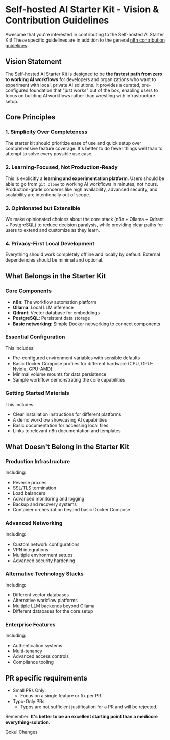 # Self-hosted AI Starter Kit - Vision & Contribution Guidelines

Awesome that you're interested in contributing to the Self-hosted AI Starter
Kit! These specific guidelines are in addition to the general [n8n
contribution
guidelines](https://github.com/n8n-io/n8n/blob/master/CONTRIBUTING.md).

## Vision Statement

The Self-hosted AI Starter Kit is designed to be **the fastest path from zero
to working AI workflows** for developers and organizations who want to
experiment with local, private AI solutions. It provides a curated,
pre-configured foundation that "just works" out of the box, enabling users to
focus on building AI workflows rather than wrestling with infrastructure
setup.

## Core Principles

### 1. Simplicity Over Completeness

The starter kit should prioritize ease of use and quick setup over
comprehensive feature coverage. It's better to do fewer things well than to
attempt to solve every possible use case.

### 2. Learning-Focused, Not Production-Ready

This is explicitly a **learning and experimentation platform**. Users should
be able to go from `git clone` to working AI workflows in minutes, not hours.
Production-grade concerns like high availability, advanced security, and
scalability are intentionally out of scope.

### 3. Opinionated but Extensible

We make opinionated choices about the core stack (n8n + Ollama + Qdrant +
PostgreSQL) to reduce decision paralysis, while providing clear paths for
users to extend and customize as they learn.

### 4. Privacy-First Local Development

Everything should work completely offline and locally by default. External
dependencies should be minimal and optional.

## What Belongs in the Starter Kit

### Core Components

- **n8n**: The workflow automation platform
- **Ollama**: Local LLM inference
- **Qdrant**: Vector database for embeddings
- **PostgreSQL**: Persistent data storage
- **Basic networking**: Simple Docker networking to connect components

### Essential Configuration

This includes:
- Pre-configured environment variables with sensible defaults
- Basic Docker Compose profiles for different hardware (CPU, GPU-Nvidia, GPU-AMD)
- Minimal volume mounts for data persistence
- Sample workflow demonstrating the core capabilities

### Getting Started Materials

This includes:
- Clear installation instructions for different platforms
- A demo workflow showcasing AI capabilities
- Basic documentation for accessing local files
- Links to relevant n8n documentation and templates

## What Doesn't Belong in the Starter Kit

### Production Infrastructure

Including:
- Reverse proxies
- SSL/TLS termination
- Load balancers
- Advanced monitoring and logging
- Backup and recovery systems
- Container orchestration beyond basic Docker Compose

### Advanced Networking

Including:
- Custom network configurations
- VPN integrations
- Multiple environment setups
- Advanced security hardening

### Alternative Technology Stacks

Including:
- Different vector databases
- Alternative workflow platforms
- Multiple LLM backends beyond Ollama
- Different databases for the core setup

### Enterprise Features

Including:
- Authentication systems
- Multi-tenancy
- Advanced access controls
- Compliance tooling

## PR specific requirements

- Small PRs Only:
  - Focus on a single feature or fix per PR.
- Typo-Only PRs:
  - Typos are not sufficient justification for a PR and will be rejected.


Remember: **It's better to be an excellent starting point than a mediocre
everything-solution.**

Gokul Changes
